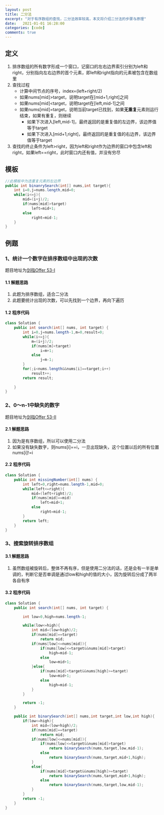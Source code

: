```yaml
---
layout: post
title: 二分法
excerpt: "对于有序数组的查找，二分法效率较高，本文将介绍二分法的步骤与原理"
date:   2021-01-01 16:28:00
categories: [code]
comments: true
---
```


## 定义

1. 排序数组的所有数字形成一个窗口，记窗口的左右边界索引分别为left和right，分别指向左右边界的首个元素，即left和right指向的元素被包含在数组里
2. 查找过程
   * 计算中间节点的序号，index=(left+right/2)
   * 如果nums[mid]>target，说明target在[mid+1,right]之间
   * 如果nums[mid]<target，说明target在[left,mid-1]之间
   * 如果nums[mid]=target，说明当前target已找到，如果**无重复**元素则运行结束，如果有重复，则继续
     * 如果下次进入[left,mid-1]，最终返回的是重复值的左边界，该边界值等于target
     * 如果下次进入[mid+1,right]，最终返回的是重复值的右边界，该边界值等于target
3. 查找的终止条件为left>right，因为left和right作为边界的窗口中包含left和right，如果left==right，此时窗口内还有值，并没有穷尽

## 模板

```java
//此模板中为选重复元素的左边界
public int binanrySearch(int[] nums,int target){
    int i=0,j=nums.length,mid=0;
    while(i<=j){
        mid=(i+j)/2;
        if(nums[mid]>target)
            left=mid+1;
        else
            right=mid-1;
    }
}
```

## 例题

### 1、统计一个数字在排序数组中出现的次数

题目地址为[剑指Offer 53-I](https://leetcode-cn.com/problems/zai-pai-xu-shu-zu-zhong-cha-zhao-shu-zi-lcof/)

#### 1.1 解题思路

1. 此题为排序数组，适合二分法
2. 此题要统计出现的次数，可以先找到一个边界，再向下遍历

#### 1.2 程序代码

```java
class Solution {
    public int search(int[] nums, int target) {
        int i=0,j=nums.length-1,m=0,result=0;
        while(i<=j){
            m=(i+j)/2;
            if(nums[m]<target)
                i=m+1;
            else
                j=m-1;
        }
        for(;i<nums.length&&nums[i]==target;i++)
            result++;
        return result;
        
    }
}
```

### 2、0～n-1中缺失的数字

题目地址为[剑指Offer 53-II](https://leetcode-cn.com/problems/que-shi-de-shu-zi-lcof/)

#### 2.1 解题思路

1. 因为是有序数组，所以可以使用二分法
2. 如果没有缺失数字，则nums[i]==i，一旦出现缺失，这个位置以后的所有位置nums[i]!=i

#### 2.2 程序代码

```java
class Solution {
    public int missingNumber(int[] nums) {
        int left=0,right=nums.length-1,mid=0;
        while(left<=right){
            mid=(left+right)/2;
            if(nums[mid]==mid)
                left=mid+1;
            else
                right=mid-1;
        }
        return left;
    }
}
```

### 3、搜索旋转排序数组

#### 3.1 解题思路

1. 虽然数组被旋转后，整体不再有序，但是使用二分法的话，还是会有一半是单调的，判断它是否单调是通过low和high的值的大小，因为旋转后分成了两半各自有序

#### 3.2 程序代码

```java
class Solution {
    public int search(int[] nums, int target) {

        int low=0,high=nums.length-1;

        while(low<=high){
            int mid=(low+high)/2;
            if(nums[mid]==target)
                return mid;
            if(nums[low]<=nums[mid]){
                if(nums[low]<=target&&nums[mid]>target)
                    high=mid-1;
                else
                    low=mid+1;
            }else{
                if(nums[mid]<target&&nums[high]>=target)
                    low=mid+1;
                else
                    high=mid-1;
            }
        }

        return -1;
    }

    public int binarySearch(int[] nums,int target,int low,int high){
        if(low<=high){
            int mid=(low+high)/2;
            if(nums[mid]==target)
                return mid;
            if(nums[low]<=nums[mid]){
                if(nums[low]<=target&&nums[mid]>target)
                    return binarySearch(nums,target,low,mid-1);
                else
                    return binarySearch(nums,target,mid+1,high);
            }
            else{
                if(nums[mid]<target&&nums[high]>=target)
                    return binarySearch(nums,target,mid+1,high);
                else
                    return binarySearch(nums,target,low,mid-1);
            }
        }
        return -1;
    }
}
```

